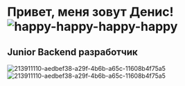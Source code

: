 # Привет, меня зовут Денис! ![happy-happy-happy-happy](https://github.com/DenMeow/DenMeow/assets/127181531/bc9b1125-7b50-49f1-a247-b9fe0eaa700b)

Junior Backend разработчик
--------------------
![213911110-aedbef38-a29f-4b6b-a65c-11608b4f75a5](https://github.com/DenMeow/DenMeow/assets/127181531/239ee402-c1c9-4fdd-bd8f-e10c27d790fa)![213911110-aedbef38-a29f-4b6b-a65c-11608b4f75a5](https://github.com/DenMeow/DenMeow/assets/127181531/239ee402-c1c9-4fdd-bd8f-e10c27d790fa)

